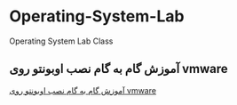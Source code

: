 # Operating-System-Lab
Operating System Lab Class 

## آموزش گام به گام نصب اوبونتو روی vmware 

[آموزش گام به گام نصب اوبونتو روی vmware ]([https://linktodocumentation](https://github.com/mj454/Operating-System-Lab/tree/main/Install%20Ubuntu%20on%20vmware)https://github.com/mj454/Operating-System-Lab/tree/main/Install%20Ubuntu%20on%20vmware)
